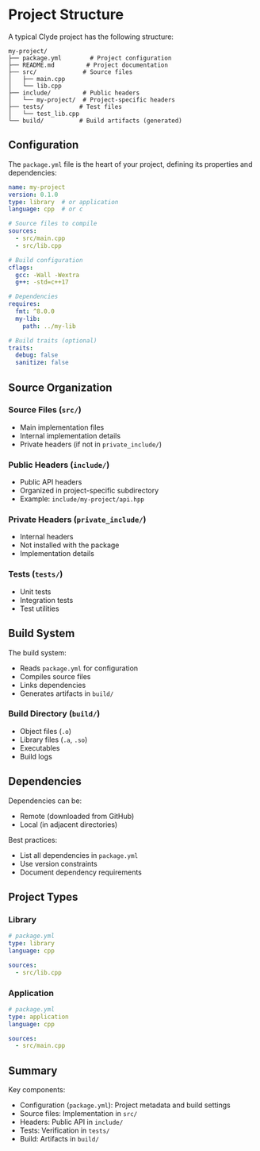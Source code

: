 # Project Structure

A typical Clyde project has the following structure:

```
my-project/
├── package.yml        # Project configuration
├── README.md         # Project documentation
├── src/             # Source files
│   ├── main.cpp
│   └── lib.cpp
├── include/         # Public headers
│   └── my-project/  # Project-specific headers
├── tests/          # Test files
│   └── test_lib.cpp
└── build/          # Build artifacts (generated)
```

## Configuration

The `package.yml` file is the heart of your project, defining its properties and dependencies:

```yaml
name: my-project
version: 0.1.0
type: library  # or application
language: cpp  # or c

# Source files to compile
sources:
  - src/main.cpp
  - src/lib.cpp

# Build configuration
cflags:
  gcc: -Wall -Wextra
  g++: -std=c++17

# Dependencies
requires:
  fmt: ^8.0.0
  my-lib:
    path: ../my-lib

# Build traits (optional)
traits:
  debug: false
  sanitize: false
```

## Source Organization

### Source Files (`src/`)
- Main implementation files
- Internal implementation details
- Private headers (if not in `private_include/`)

### Public Headers (`include/`)
- Public API headers
- Organized in project-specific subdirectory
- Example: `include/my-project/api.hpp`

### Private Headers (`private_include/`)
- Internal headers
- Not installed with the package
- Implementation details

### Tests (`tests/`)
- Unit tests
- Integration tests
- Test utilities

## Build System

The build system:
- Reads `package.yml` for configuration
- Compiles source files
- Links dependencies
- Generates artifacts in `build/`

### Build Directory (`build/`)
- Object files (`.o`)
- Library files (`.a`, `.so`)
- Executables
- Build logs

## Dependencies

Dependencies can be:
- Remote (downloaded from GitHub)
- Local (in adjacent directories)

Best practices:
- List all dependencies in `package.yml`
- Use version constraints
- Document dependency requirements

## Project Types

### Library
```yaml
# package.yml
type: library
language: cpp

sources:
  - src/lib.cpp
```

### Application
```yaml
# package.yml
type: application
language: cpp

sources:
  - src/main.cpp
```

## Summary

Key components:
- Configuration (`package.yml`): Project metadata and build settings
- Source files: Implementation in `src/`
- Headers: Public API in `include/`
- Tests: Verification in `tests/`
- Build: Artifacts in `build/` 